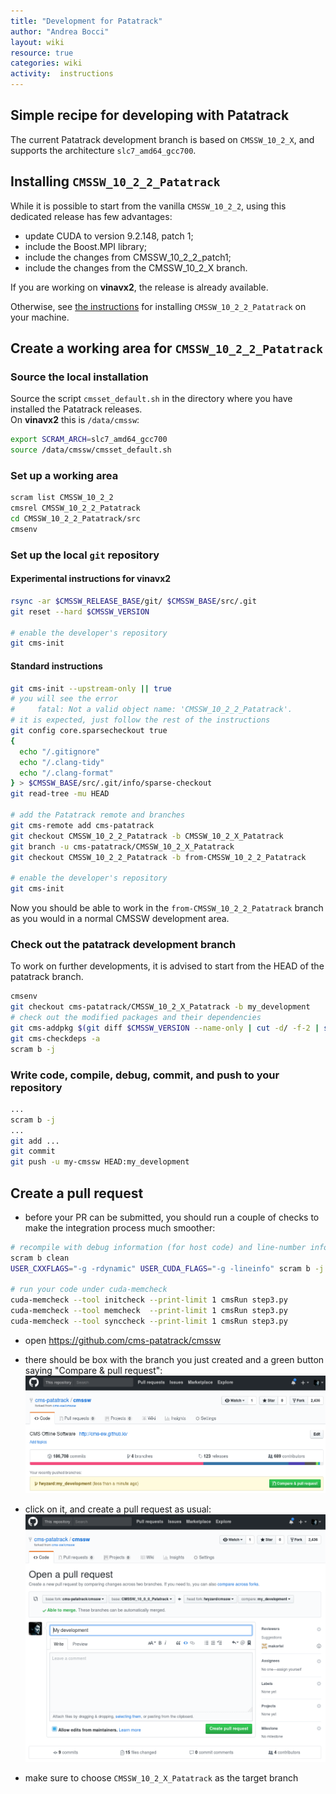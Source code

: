 ```yaml
---
title: "Development for Patatrack"
author: "Andrea Bocci"
layout: wiki
resource: true
categories: wiki
activity:  instructions
---
```


## Simple recipe for developing with Patatrack
The current Patatrack development branch is based on `CMSSW_10_2_X`, and supports the architecture `slc7_amd64_gcc700`.

## Installing `CMSSW_10_2_2_Patatrack`
While it is possible to start from the vanilla `CMSSW_10_2_2`, using this dedicated release has few advantages:
  - update CUDA to version 9.2.148, patch 1;
  - include the Boost.MPI library;
  - include the changes from CMSSW_10_2_2_patch1;
  - include the changes from the CMSSW_10_2_X branch.

If you are working on **vinavx2**, the release is already available.

Otherwise, see [the instructions](PatatrackReleases.md) for installing `CMSSW_10_2_2_Patatrack` on your machine.

## Create a working area for `CMSSW_10_2_2_Patatrack`

### Source the local installation
Source the script `cmsset_default.sh` in the directory where you have installed the Patatrack releases.  
On **vinavx2** this is `/data/cmssw`:

```bash
export SCRAM_ARCH=slc7_amd64_gcc700
source /data/cmssw/cmsset_default.sh
```

### Set up a working area
```bash
scram list CMSSW_10_2_2
cmsrel CMSSW_10_2_2_Patatrack
cd CMSSW_10_2_2_Patatrack/src
cmsenv
```

### Set up the local `git` repository
#### Experimental instructions for **vinavx2**
```bash
rsync -ar $CMSSW_RELEASE_BASE/git/ $CMSSW_BASE/src/.git
git reset --hard $CMSSW_VERSION

# enable the developer's repository
git cms-init
```

#### Standard instructions
```bash
git cms-init --upstream-only || true
# you will see the error
#     fatal: Not a valid object name: 'CMSSW_10_2_2_Patatrack'.
# it is expected, just follow the rest of the instructions
git config core.sparsecheckout true
{
  echo "/.gitignore"
  echo "/.clang-tidy"
  echo "/.clang-format"
} > $CMSSW_BASE/src/.git/info/sparse-checkout
git read-tree -mu HEAD

# add the Patatrack remote and branches
git cms-remote add cms-patatrack
git checkout CMSSW_10_2_2_Patatrack -b CMSSW_10_2_X_Patatrack
git branch -u cms-patatrack/CMSSW_10_2_X_Patatrack
git checkout CMSSW_10_2_2_Patatrack -b from-CMSSW_10_2_2_Patatrack

# enable the developer's repository
git cms-init
```

Now you should be able to work in the `from-CMSSW_10_2_2_Patatrack` branch as you would in a normal CMSSW development area.

### Check out the patatrack development branch
To work on further developments, it is advised to start from the HEAD of the patatrack branch.

```bash
cmsenv
git checkout cms-patatrack/CMSSW_10_2_X_Patatrack -b my_development
# check out the modified packages and their dependencies
git cms-addpkg $(git diff $CMSSW_VERSION --name-only | cut -d/ -f-2 | sort -u)
git cms-checkdeps -a
scram b -j
```

### Write code, compile, debug, commit, and push to your repository
```bash
...
scram b -j
...
git add ...
git commit
git push -u my-cmssw HEAD:my_development
```

## Create a pull request
  - before your PR can be submitted, you should run a couple of checks to make the integration process much smoother:
  ```bash
  # recompile with debug information (for host code) and line-number information (for device code) 
  scram b clean
  USER_CXXFLAGS="-g -rdynamic" USER_CUDA_FLAGS="-g -lineinfo" scram b -j
  
  # run your code under cuda-memcheck
  cuda-memcheck --tool initcheck --print-limit 1 cmsRun step3.py
  cuda-memcheck --tool memcheck  --print-limit 1 cmsRun step3.py
  cuda-memcheck --tool synccheck --print-limit 1 cmsRun step3.py
  ```

  - open https://github.com/cms-patatrack/cmssw

  - there should be box with the branch you just created and a green button saying "Compare & pull request":
    ![Compare & pull request](screenshot1.png "Compare & pull request")

  - click on it, and create a pull request as usual:
    ![Create a pull request](screenshot2.png "Create a request")

  - make sure to choose `CMSSW_10_2_X_Patatrack` as the target branch
  
